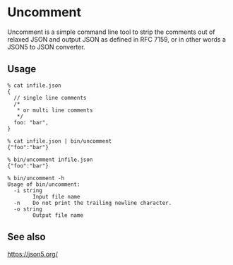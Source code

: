 Uncomment
=========

Uncomment is a simple command line tool to strip the comments out of relaxed JSON and output JSON as defined in RFC 7159, or in other words a JSON5 to JSON converter.

## Usage

```
% cat infile.json
{
  // single line comments
  /*
   * or multi line comments
   */
  foo: "bar",
}

% cat infile.json | bin/uncomment
{"foo":"bar"}

% bin/uncomment infile.json
{"foo":"bar"}

% bin/uncomment -h
Usage of bin/uncomment:
  -i string
        Input file name
  -n    Do not print the trailing newline character.
  -o string
        Output file name
```

## See also

https://json5.org/

